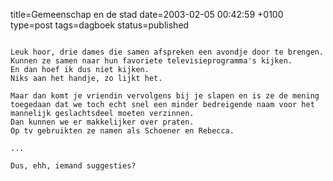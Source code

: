 title=Gemeenschap en de stad
date=2003-02-05 00:42:59 +0100
type=post
tags=dagboek
status=published
~~~~~~

Leuk hoor, drie dames die samen afspreken een avondje door te brengen.
Kunnen ze samen naar hun favoriete televisieprogramma's kijken.
En dan hoef ik dus niet kijken.
Niks aan het handje, zo lijkt het.

Maar dan komt je vriendin vervolgens bij je slapen en is ze de mening toegedaan dat we toch echt snel een minder bedreigende naam voor het mannelijk geslachtsdeel moeten verzinnen.
Dan kunnen we er makkelijker over praten.
Op tv gebruikten ze namen als Schoener en Rebecca.

...

Dus, ehh, iemand suggesties?